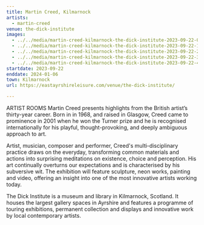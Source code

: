 ```yaml
---
title: Martin Creed, Kilmarnock
artists:
  - martin-creed
venue: the-dick-institute
images:
  - ../../media/martin-creed-kilmarnock-the-dick-institute-2023-09-22-0.webp
  - ../../media/martin-creed-kilmarnock-the-dick-institute-2023-09-22-1.webp
  - ../../media/martin-creed-kilmarnock-the-dick-institute-2023-09-22-2.webp
  - ../../media/martin-creed-kilmarnock-the-dick-institute-2023-09-22-3.webp
  - ../../media/martin-creed-kilmarnock-the-dick-institute-2023-09-22-4.webp
startdate: 2023-09-22
enddate: 2024-01-06
town: Kilmarnock
url: https://eastayrshireleisure.com/venue/the-dick-institute/

---
```


ARTIST ROOMS Martin Creed presents highlights from the British artist’s thirty-year career. Born in in 1968, and raised in Glasgow, Creed came to prominence in 2001 when he won the Turner prize and he is recognised internationally for his playful, thought-provoking, and deeply ambiguous approach to art.

Artist, musician, composer and performer, Creed's multi-disciplinary practice draws on the everyday, transforming common materials and actions into surprising meditations on existence, choice and perception. His art continually overturns our expectations and is characterised by his subversive wit. The exhibition will feature sculpture, neon works, painting and video, offering an insight into one of the most innovative artists working today.

The Dick Institute is a museum and library in Kilmarnock, Scotland. It houses the largest gallery spaces in Ayrshire and features a programme of touring exhibitions, permanent collection and displays and innovative work by local contemporary artists.
